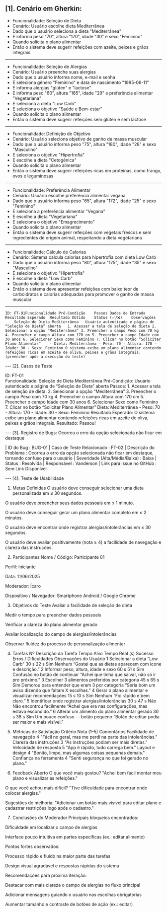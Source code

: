 <h2>[1]. Cenário em Gherkin:</h2>
<ul>
  <li>Funcionalidade: Seleção de Dieta</li>  
  <li>Cenário: Usuário escolhe dieta Mediterrânea</li>
  <li>Dado que o usuário seleciona a dieta "Mediterrânea"</li>
  <li>E informa peso "70", altura "170", idade "30" e sexo "Feminino"</li>
  <li>Quando solicita o plano alimentar</li>
  <li>Então o sistema deve sugerir refeições com azeite, peixes e grãos integrais</li>
</ul>
<hr>
<ul>
  <li>Funcionalidade: Seleção de Alergias</li>
  <li>Cenário: Usuário preenche suas alergias</li>
  <li>Dado que o usuário informa nome, e-mail e senha</li>
  <li>E seleciona gênero "Feminino" e data de nascimento "1995-06-11"</li>
  <li>E informa alergias "glúten" e "lactose"</li>
  <li>E informa peso "60", altura "165", idade "29" e preferência alimentar "Vegetariana"</li>
  <li>E seleciona a dieta "Low Carb"</li>
  <li>E seleciona o objetivo "Saúde e Bem-estar"</li>
  <li>Quando solicita o plano alimentar</li>
  <li>Então o sistema deve sugerir refeições sem glúten e sem lactose</li>
</ul>
<hr>
<ul>
  <li>Funcionalidade: Definição de Objetivo</li>
  <li>Cenário: Usuário seleciona objetivo de ganho de massa muscular</li>
  <li>Dado que o usuário informa peso "75", altura "180", idade "28" e sexo "Masculino"</li>
  <li>E seleciona o objetivo "Hipertrofia"</li>
  <li>E escolhe a dieta "Cetogênica"</li>
  <li>Quando solicita o plano alimentar</li>
  <li>Então o sistema deve sugerir refeições ricas em proteínas, como frango, ovos e leguminosas</li>
</ul>
<hr>
<ul>
  <li>Funcionalidade: Preferência Alimentar</li>
  <li>Cenário: Usuário escolhe preferência alimentar vegana</li>
  <li>Dado que o usuário informa peso "65", altura "172", idade "25" e sexo "Feminino"</li>
  <li>E seleciona a preferência alimentar "Vegana"</li>
  <li>E escolhe a dieta "Vegetariana"</li>
  <li>E seleciona o objetivo "Emagrecimento"</li>
  <li>Quando solicita o plano alimentar</li>
  <li>Então o sistema deve sugerir refeições com vegetais frescos e sem ingredientes de origem animal, respeitando a dieta vegetariana</li>
</ul>
<hr>
<ul>
  <li>Funcionalidade: Cálculo de Calorias</li>
  <li>Cenário: Sistema calcula calorias para hipertrofia com dieta Low Carb</li>
  <li>Dado que o usuário informa peso "80", altura "175", idade "35" e sexo "Masculino"</li>
  <li>E seleciona o objetivo "Hipertrofia"</li>
  <li>E escolhe a dieta "Low Carb"</li>
  <li>Quando solicita o plano alimentar</li>
<li>Então o sistema deve apresentar refeições com baixo teor de carboidratos e calorias adequadas para promover o ganho de massa muscular</li>
</ul>
<hr>

````
ID: FT-01Funcionalidade Pré-Condição	Passos Dados de Entrada	Resultado Esperado	Resultado Obtido	Status (✅/❌)	Observações
	Seleção de Dieta Mediterrânea	Usuário autenticado e página de “Seleção de Dieta” aberta	1. Acessar a tela de seleção de dieta 2. Selecionar a opção “Mediterrânea” 3. Preencher o campo Peso com 70 kg 4. Preencher o campo Altura com 170 cm 5. Preencher o campo Idade com 30 anos 6. Selecionar Sexo como Feminino 7. Clicar no botão “Solicitar Plano Alimentar”	- Dieta: Mediterrânea - Peso: 70 - Altura: 170 - Idade: 30 - Sexo: Feminino	O sistema exibe um plano alimentar contendo refeições ricas em azeite de oliva, peixes e grãos integrais.	(preencher após a execução do teste)
````


--- [2]. Casos de Teste

ID: FT-01	 
Funcionalidade: Seleção de Dieta Mediterrânea
Pré-Condição: Usuário autenticado e página de “Seleção de Dieta” aberta 
Passos: 1. Acessar a tela de seleção de dieta. 2. Selecionar a opção “Mediterrânea” 3. Preencher o campo Peso com 70 kg 4. Preencher o campo Altura com 170 cm 5. Preencher o campo Idade com 30 anos 6. Selecionar Sexo como Feminino 7. Clicar no botão “Solicitar Plano Alimentar”
Dieta: Mediterrânea - Peso: 70 - Altura: 170 - Idade: 30 - Sexo: Feminino 
Resultado Esperado: O sistema exibe um plano alimentar contendo refeições ricas em azeite de oliva, peixes e grãos integrais. 
Resultado: Passou!


--- [3]. Registro de Bugs: Ocorreu o erro da opção selecionada não ficar em destaque

| ID do Bug : BUG-01 
| Caso de Teste Relacionado	: FT-02
| Descrição do Problema	: Ocorreu o erro da opção selecionada não ficar em destaque, tornando confuso para o usuário
| Severidade (Alta/Média/Baixa)	: Baixa
| Status : Resolvida 
| Responsável : Vanderson
| Link para issue no GitHub : Sem Link Disponível


--- [4]. Teste de Usabilidade


1. Metas Definidas
O usuário deve conseguir selecionar uma dieta personalizada em ≤ 30 segundos.

O usuário deve preencher seus dados pessoais em ≤ 1 minuto.

O usuário deve conseguir gerar um plano alimentar completo em ≤ 2 minutos.

O usuário deve encontrar onde registrar alergias/intolerâncias em ≤ 30 segundos.

O usuário deve avaliar positivamente (nota ≥ 4) a facilidade de navegação e clareza das instruções.

2. Participantes
Nome / Código: Participante 01

Perfil: Iniciante

Data: 11/06/2025

Moderador: Ícaro

Dispositivo / Navegador: Smartphone Android / Google Chrome

3. Objetivos do Teste
Avaliar a facilidade de seleção de dieta

Medir o tempo para preencher dados pessoais

Verificar a clareza do plano alimentar gerado

Avaliar localização do campo de alergias/intolerâncias

Observar fluidez do processo de personalização alimentar

4. Tarefas
Nº	Descrição da Tarefa	Tempo Alvo	Tempo Real (s)	Sucesso	Erros / Dificuldades	Observações do Usuário
1	Selecionar a dieta “Low Carb”	30 s	22 s	Sim	Nenhum	“Gostei que as dietas aparecem com ícone e descrição.”
2	Informar peso, altura, idade e sexo	60 s	51 s	Sim	Confusão no botão de continuar	“Achei que tinha que salvar, não só ir pro próximo.”
3	Escolher 3 alimentos preferidos por categoria	45 s	65 s	Sim	Demorou para entender que eram 3 por categoria	“Seria bom um aviso dizendo que faltam X escolhas.”
4	Gerar o plano alimentar e visualizar recomendações	15 s	10 s	Sim	Nenhum	“Foi rápido e bem claro.”
5	Identificar onde registrar alergias/intolerâncias	30 s	47 s	Não	Não encontrou facilmente	“Achei que era nas configurações, mas estava escondido.”
6	Alterar um alimento do plano alimentar gerado	30 s	38 s	Sim	Um pouco confuso — botão pequeno	“Botão de editar podia ser maior e mais visível.”

5. Métricas de Satisfação
Critério	Nota (1–5)	Comentários
Facilidade de navegação	4	"Fácil no geral, mas me perdi na parte das intolerâncias."
Clareza das instruções	3	"As instruções podiam ser mais diretas."
Velocidade de resposta	5	"App é rápido, tudo carrega bem."
Layout e design	4	"Bonito, limpo, mas algumas coisas pequenas demais."
Confiança na ferramenta	4	"Senti segurança no que foi gerado no plano."

6. Feedback Aberto
O que você mais gostou?
"Achei bem fácil montar meu plano e visualizar as refeições."

O que você achou mais difícil?
"Tive dificuldade para encontrar onde colocar alergias."

Sugestões de melhoria:
"Adicionar um botão mais visível para editar plano e cadastrar restrições logo após o cadastro."

7. Conclusões do Moderador
Principais bloqueios encontrados:

Dificuldade em localizar o campo de alergias

Interface pouco intuitiva em partes específicas (ex.: editar alimento)

Pontos fortes observados:

Processo rápido e fluido na maior parte das tarefas

Design visual agradável e respostas rápidas do sistema

Recomendações para próxima iteração:

Destacar com mais clareza o campo de alergias no fluxo principal

Adicionar mensagens guiando o usuário nas escolhas obrigatórias

Aumentar tamanho e contraste de botões de ação (ex.: editar)







